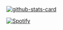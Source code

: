 [![github-stats-card](https://kasroudra-stats-card.onrender.com/user?user=shadow9owo&theme=radical)](https://github.com/KasRoudra/github-stats-card)

[![Spotify](https://spotify-github-readme.vercel.app/api/spotify)](3xLNGxUuvPswoo2prS3IvM?si=4ecabf9c3b75429b)
